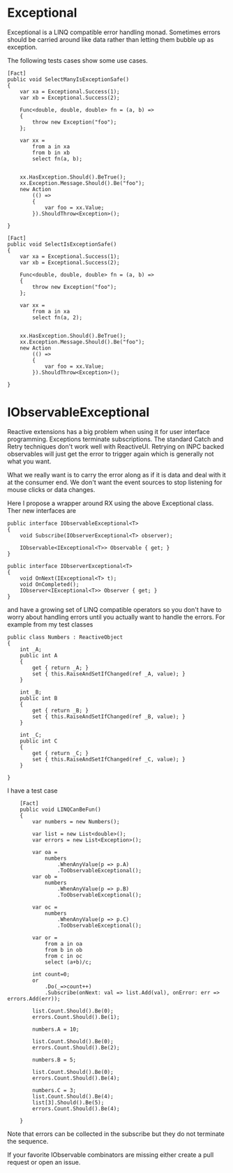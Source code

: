 Exceptional
===========

Exceptional is a LINQ compatible error handling monad. Sometimes errors should be carried around like data rather than letting them bubble up as exception. 

The following tests cases show some use cases.

    [Fact]
    public void SelectManyIsExceptionSafe()
    {
        var xa = Exceptional.Success(1);
        var xb = Exceptional.Success(2);

        Func<double, double, double> fn = (a, b) =>
        {
            throw new Exception("foo");
        };

        var xx =
            from a in xa
            from b in xb
            select fn(a, b);


        xx.HasException.Should().BeTrue();
        xx.Exception.Message.Should().Be("foo");
        new Action
            (() =>
            {
                var foo = xx.Value;
            }).ShouldThrow<Exception>();
        
    }

    [Fact]
    public void SelectIsExceptionSafe()
    {
        var xa = Exceptional.Success(1);
        var xb = Exceptional.Success(2);

        Func<double, double, double> fn = (a, b) =>
        {
            throw new Exception("foo");
        };

        var xx =
            from a in xa
            select fn(a, 2);


        xx.HasException.Should().BeTrue();
        xx.Exception.Message.Should().Be("foo");
        new Action
            (() =>
            {
                var foo = xx.Value;
            }).ShouldThrow<Exception>();
        
    }

IObservableExceptional
======================

Reactive extensions has a big problem when using it for user interface programming. Exceptions terminate subscriptions. The
standard Catch and Retry techniques don't work well with ReactiveUI. Retrying on INPC backed observables will just get
the error to trigger again which is generally not what you want.

What we really want is to carry the error along as if it is data and deal with it at the consumer end. We don't
want the event sources to stop listening for mouse clicks or data changes.

Here I propose a wrapper around RX using the above Exceptional class. Ther new interfaces are

    public interface IObservableExceptional<T>
    {
        void Subscribe(IObserverExceptional<T> observer);

        IObservable<IExceptional<T>> Observable { get; }
    }

    public interface IObserverExceptional<T>
    {
        void OnNext(IExceptional<T> t);
        void OnCompleted();
        IObserver<IExceptional<T>> Observer { get; }
    }

and have a growing set of LINQ compatible operators so you don't have to worry about handling errors
until you actually want to handle the errors. For example from my test classes

    public class Numbers : ReactiveObject
    {
        int _A;
        public int A 
        {
            get { return _A; }
            set { this.RaiseAndSetIfChanged(ref _A, value); }
        }

        int _B;
        public int B 
        {
            get { return _B; }
            set { this.RaiseAndSetIfChanged(ref _B, value); }
        }

        int _C;
        public int C 
        {
            get { return _C; }
            set { this.RaiseAndSetIfChanged(ref _C, value); }
        }
        
    }

I have a test case

        [Fact]
        public void LINQCanBeFun()
        {
            var numbers = new Numbers();

            var list = new List<double>();
            var errors = new List<Exception>();

            var oa =
                numbers
                    .WhenAnyValue(p => p.A)
                    .ToObservableExceptional();
            var ob =
                numbers
                    .WhenAnyValue(p => p.B)
                    .ToObservableExceptional();

            var oc =
                numbers
                    .WhenAnyValue(p => p.C)
                    .ToObservableExceptional();

            var or = 
                from a in oa
                from b in ob
                from c in oc
                select (a+b)/c;

            int count=0;
            or
                .Do(_=>count++)
                .Subscribe(onNext: val => list.Add(val), onError: err => errors.Add(err));

            list.Count.Should().Be(0);
            errors.Count.Should().Be(1);

            numbers.A = 10;

            list.Count.Should().Be(0);
            errors.Count.Should().Be(2);

            numbers.B = 5;

            list.Count.Should().Be(0);
            errors.Count.Should().Be(4);

            numbers.C = 3;
            list.Count.Should().Be(4);
            list[3].Should().Be(5);
            errors.Count.Should().Be(4);

        }

Note that errors can be collected in the subscribe but they do not terminate the sequence.

If your favorite IObservable combinators are missing either create a pull request or open an issue. 



